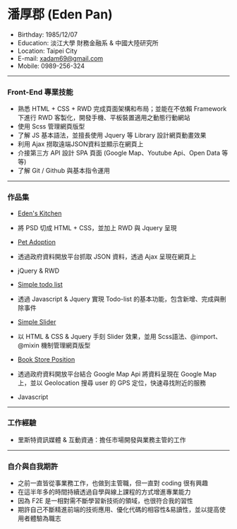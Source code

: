 # 潘厚郡 (Eden Pan)
- Birthday: 1985/12/07
- Education: 淡江大學 財務金融系 & 中國大陸研究所
- Location: Taipei City
- E-mail: xadam69@gmail.com
- Mobile: 0989-256-324
<hr>

### Front-End 專業技能
- 熟悉 HTML + CSS + RWD 完成頁面架構和布局；並能在不依賴 Framework 下進行 RWD 客製化，開發手機、平板裝置適用之動態行動網站
- 使用 Scss 管理網頁版型
- 了解 JS 基本語法，並擅長使用 Jquery 等 Library 設計網頁動畫效果
- 利用 Ajax 撈取遠端JSON資料並顯示在網頁上
- 介接第三方 API 設計 SPA 頁面 (Google Map、Youtube Api、Open Data 等等)
- 了解 Git / Github 與基本指令運用
<hr>

### 作品集
- <a href="https://edenpan1207.github.io/eden-kitchen-layout/#" target="_blank">Eden's Kitchen</a> 		   
 - 將 PSD 切成 HTML + CSS，並加上 RWD 與 Jquery 呈現

- <a href="https://edenpan1207.github.io/Pet-Adoption-Project/" target="_blank">Pet Adoption</a>
 - 透過政府資料開放平台抓取 JSON 資料，透過 Ajax 呈現在網頁上    
 - jQuery & RWD 

- <a href="https://edenpan1207.github.io/todolist/" target="_blank">Simple todo list</a>
 - 透過 Javascript & Jquery 實現 Todo-list 的基本功能，包含新增、完成與刪除事件
 
- <a href="https://edenpan1207.github.io/simple-slider/" target="_blank">Simple Slider</a>
 - 以 HTML & CSS & Jquery 手刻 Slider 效果，並用 Scss語法、@import、@mixin 機制管理網頁版型
 
- <a href="https://edenpan1207.github.io/bookstore_gmap/" target="_blank">Book Store Position</a>
 - 透過政府資料開放平台結合 Google Map Api 將資料呈現在 Google Map 上，並以 Geolocation 搜尋 user 的 GPS 定位，快速尋找附近的服務
 - Javascript 		   
 <hr>
 
### 工作經驗
- 里斯特資訊媒體 & 互動資通：擔任市場開發與業務主管的工作
<hr>
 
### 自介與自我期許
- 之前一直皆從事業務工作，也做到主管職，但一直對 coding 很有興趣
- 在這半年多的時間持續透過自學與線上課程的方式增進專業能力
- 因為 F2E 是一相對需不斷學習新技術的領域，也很符合我的習性
- 期許自己不斷精進前端的技術應用、優化代碼的相容性&易讀性，並以提高使用者體驗為職志
